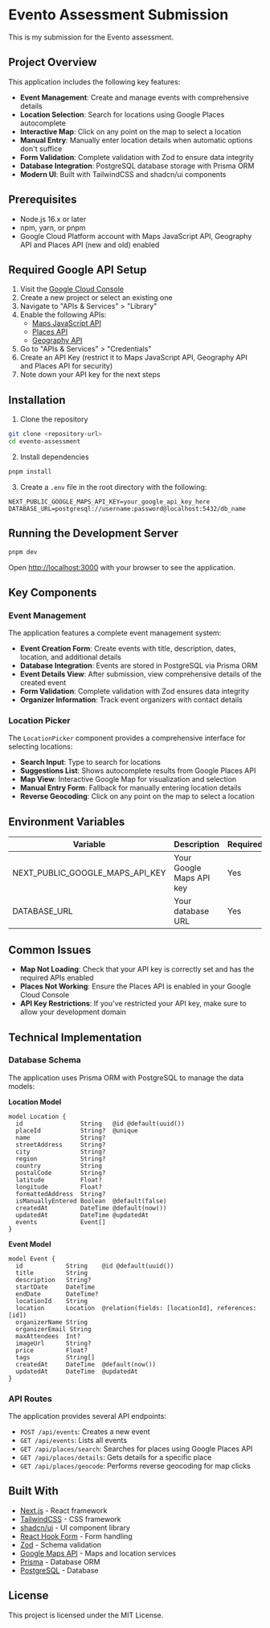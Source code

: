 # Evento Assessment Submission

This is my submission for the Evento assessment.

## Project Overview

This application includes the following key features:

- **Event Management**: Create and manage events with comprehensive details
- **Location Selection**: Search for locations using Google Places autocomplete
- **Interactive Map**: Click on any point on the map to select a location
- **Manual Entry**: Manually enter location details when automatic options don't suffice
- **Form Validation**: Complete validation with Zod to ensure data integrity
- **Database Integration**: PostgreSQL database storage with Prisma ORM
- **Modern UI**: Built with TailwindCSS and shadcn/ui components

## Prerequisites

- Node.js 16.x or later
- npm, yarn, or pnpm
- Google Cloud Platform account with Maps JavaScript API, Geography API and Places API (new and old) enabled

## Required Google API Setup

1. Visit the [Google Cloud Console](https://console.cloud.google.com/)
2. Create a new project or select an existing one
3. Navigate to "APIs & Services" > "Library"
4. Enable the following APIs:
   - [Maps JavaScript API](https://console.cloud.google.com/apis/library/maps-backend.googleapis.com)
   - [Places API](https://console.cloud.google.com/apis/library/places-backend.googleapis.com)
   - [Geography API](https://console.cloud.google.com/apis/library/geography.googleapis.com)
5. Go to "APIs & Services" > "Credentials"
6. Create an API Key (restrict it to Maps JavaScript API, Geography API and Places API for security)
7. Note down your API key for the next steps

## Installation

1. Clone the repository

```bash
git clone <repository-url>
cd evento-assessment
```

2. Install dependencies

```bash
pnpm install
```

3. Create a `.env` file in the root directory with the following:

```
NEXT_PUBLIC_GOOGLE_MAPS_API_KEY=your_google_api_key_here
DATABASE_URL=postgresql://username:password@localhost:5432/db_name
```

## Running the Development Server

```bash
pnpm dev
```

Open [http://localhost:3000](http://localhost:3000) with your browser to see the application.

## Key Components

### Event Management

The application features a complete event management system:

- **Event Creation Form**: Create events with title, description, dates, location, and additional details
- **Database Integration**: Events are stored in PostgreSQL via Prisma ORM
- **Event Details View**: After submission, view comprehensive details of the created event
- **Form Validation**: Complete validation with Zod ensures data integrity
- **Organizer Information**: Track event organizers with contact details

### Location Picker

The `LocationPicker` component provides a comprehensive interface for selecting locations:

- **Search Input**: Type to search for locations
- **Suggestions List**: Shows autocomplete results from Google Places API
- **Map View**: Interactive Google Map for visualization and selection
- **Manual Entry Form**: Fallback for manually entering location details
- **Reverse Geocoding**: Click on any point on the map to select a location

## Environment Variables

| Variable                        | Description              | Required |
| ------------------------------- | ------------------------ | -------- |
| NEXT_PUBLIC_GOOGLE_MAPS_API_KEY | Your Google Maps API key | Yes      |
| DATABASE_URL                    | Your database URL        | Yes      |

## Common Issues

- **Map Not Loading**: Check that your API key is correctly set and has the required APIs enabled
- **Places Not Working**: Ensure the Places API is enabled in your Google Cloud Console
- **API Key Restrictions**: If you've restricted your API key, make sure to allow your development domain

## Technical Implementation

### Database Schema

The application uses Prisma ORM with PostgreSQL to manage the data models:

**Location Model**
```prisma
model Location {
  id                String   @id @default(uuid())
  placeId           String?  @unique
  name              String?
  streetAddress     String?
  city              String?
  region            String?
  country           String
  postalCode        String?
  latitude          Float?
  longitude         Float?
  formattedAddress  String?
  isManuallyEntered Boolean  @default(false)
  createdAt         DateTime @default(now())
  updatedAt         DateTime @updatedAt
  events            Event[]
}
```

**Event Model**
```prisma
model Event {
  id            String    @id @default(uuid())
  title         String
  description   String?
  startDate     DateTime
  endDate       DateTime?
  locationId    String
  location      Location  @relation(fields: [locationId], references: [id])
  organizerName String
  organizerEmail String
  maxAttendees  Int?
  imageUrl      String?
  price         Float?
  tags          String[]
  createdAt     DateTime  @default(now())
  updatedAt     DateTime  @updatedAt
}
```

### API Routes

The application provides several API endpoints:

- `POST /api/events`: Creates a new event
- `GET /api/events`: Lists all events
- `GET /api/places/search`: Searches for places using Google Places API
- `GET /api/places/details`: Gets details for a specific place
- `GET /api/places/geocode`: Performs reverse geocoding for map clicks

## Built With

- [Next.js](https://nextjs.org/) - React framework
- [TailwindCSS](https://tailwindcss.com/) - CSS framework
- [shadcn/ui](https://ui.shadcn.com/) - UI component library
- [React Hook Form](https://react-hook-form.com/) - Form handling
- [Zod](https://github.com/colinhacks/zod) - Schema validation
- [Google Maps API](https://developers.google.com/maps) - Maps and location services
- [Prisma](https://www.prisma.io/) - Database ORM
- [PostgreSQL](https://www.postgresql.org/) - Database

## License

This project is licensed under the MIT License.
